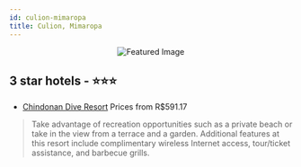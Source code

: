 ```yaml
---
id: culion-mimaropa
title: Culion, Mimaropa
---
```


<center><img src="https://i.travelapi.com/hotels/12000000/11880000/11877200/11877113/c46e0672_z.jpg" alt="Featured Image" /></center>


##  3 star hotels - ⭐️⭐️⭐️

-    [Chindonan Dive Resort](https://us.hurb.com/hotels/culion/chindonan-dive-resort-JNP-JP184175?cmp=18055) Prices from R$591.17
   > Take advantage of recreation opportunities such as a private beach or take in the view from a terrace and a garden. Additional features at this resort include complimentary wireless Internet access, tour/ticket assistance, and barbecue grills.
